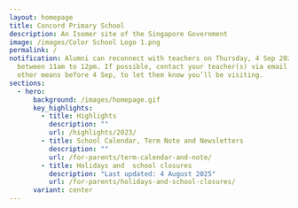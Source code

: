 ```yaml
---
layout: homepage
title: Concord Primary School
description: An Isomer site of the Singapore Government
image: /images/Color School Logo 1.png
permalink: /
notification: Alumni can reconnect with teachers on Thursday, 4 Sep 2025,
  between 11am to 12pm. If possible, contact your teacher(s) via email or any
  other means before 4 Sep, to let them know you’ll be visiting.
sections:
  - hero:
      background: /images/homepage.gif
      key_highlights:
        - title: Highlights
          description: ""
          url: /highlights/2023/
        - title: School Calendar, Term Note and Newsletters
          description: ""
          url: /for-parents/term-calendar-and-note/
        - title: Holidays and  school closures
          description: "Last updated: 4 August 2025"
          url: /for-parents/holidays-and-school-closures/
      variant: center
---
```

